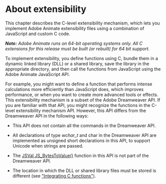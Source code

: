 # About extensibility

This chapter describes the C-level extensibility mechanism, which lets you implement Adobe Animate extensibility files using a combination of JavaScript and custom C code.

***Note:** Adobe Animate runs on 64-bit operating systems only. All C extensions for this release must be built (or rebuilt) for 64 bit support.*

To implement extensibility, you define functions using C, bundle them in a dynamic linked library (DLL) or a shared library, save the library in the appropriate directory, and then call the functions from JavaScript using the Adobe Animate JavaScript API.

For example, you might want to define a function that performs intense calculations more efficiently than JavaScript does, which improves performance, or when you want to create more advanced tools or effects.
This extensibility mechanism is a subset of the Adobe Dreamweaver API. If you are familiar with that API, you might recognize the functions in the C-level extensibility mechanism API. However, this API differs from the Dreamweaver API in the following ways:

- This API does not contain all the commands in the Dreamweaver API.

- All declarations of type *wchar_t* and char in the Dreamweaver API are implemented as unsigned short declarations in this API, to support Unicode when strings are passed.

- The [JSVal JS_BytesToValue()](../C-Level_Extensibility/The_C.md) function in this API is not part of the Dreamweaver API.

- The location in which the DLL or shared library files must be stored is different (see ["Integrating C functions"](../C-Level_Extensibility/Integrating_C_functions.md)).
